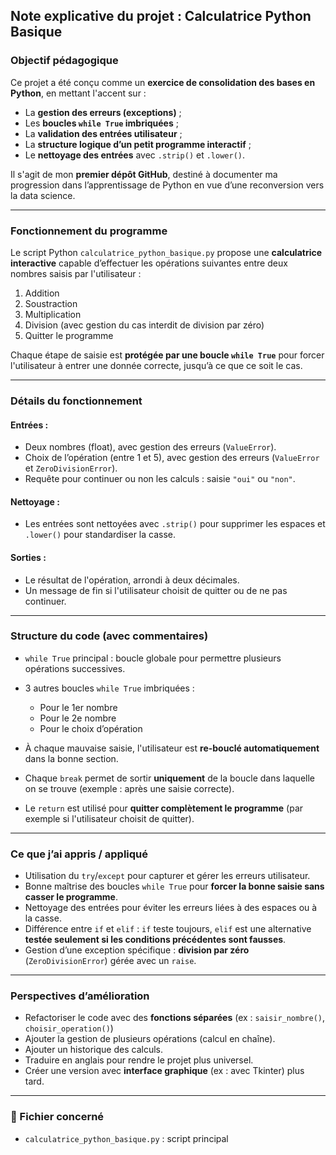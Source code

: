 
##  Note explicative du projet : Calculatrice Python Basique

### Objectif pédagogique

Ce projet a été conçu comme un **exercice de consolidation des bases en Python**, en mettant l'accent sur :

* La **gestion des erreurs (exceptions)** ;
* Les **boucles `while True` imbriquées** ;
* La **validation des entrées utilisateur** ;
* La **structure logique d’un petit programme interactif** ;
* Le **nettoyage des entrées** avec `.strip()` et `.lower()`.

Il s'agit de mon **premier dépôt GitHub**, destiné à documenter ma progression dans l’apprentissage de Python en vue d’une reconversion vers la data science.

---

### Fonctionnement du programme

Le script Python `calculatrice_python_basique.py` propose une **calculatrice interactive** capable d’effectuer les opérations suivantes entre deux nombres saisis par l'utilisateur :

1. Addition
2. Soustraction
3. Multiplication
4. Division (avec gestion du cas interdit de division par zéro)
5. Quitter le programme

Chaque étape de saisie est **protégée par une boucle `while True`** pour forcer l'utilisateur à entrer une donnée correcte, jusqu’à ce que ce soit le cas.

---

### Détails du fonctionnement

#### Entrées :

* Deux nombres (float), avec gestion des erreurs (`ValueError`).
* Choix de l’opération (entre 1 et 5), avec gestion des erreurs (`ValueError` et `ZeroDivisionError`).
* Requête pour continuer ou non les calculs : saisie `"oui"` ou `"non"`.

#### Nettoyage :

* Les entrées sont nettoyées avec `.strip()` pour supprimer les espaces et `.lower()` pour standardiser la casse.

#### Sorties :

* Le résultat de l'opération, arrondi à deux décimales.
* Un message de fin si l'utilisateur choisit de quitter ou de ne pas continuer.

---

### Structure du code (avec commentaires)

* `while True` principal : boucle globale pour permettre plusieurs opérations successives.
* 3 autres boucles `while True` imbriquées :

  * Pour le 1er nombre
  * Pour le 2e nombre
  * Pour le choix d’opération
* À chaque mauvaise saisie, l'utilisateur est **re-bouclé automatiquement** dans la bonne section.
* Chaque `break` permet de sortir **uniquement** de la boucle dans laquelle on se trouve (exemple : après une saisie correcte).
* Le `return` est utilisé pour **quitter complètement le programme** (par exemple si l'utilisateur choisit de quitter).

---

### Ce que j’ai appris / appliqué

* Utilisation du `try`/`except` pour capturer et gérer les erreurs utilisateur.
* Bonne maîtrise des boucles `while True` pour **forcer la bonne saisie sans casser le programme**.
* Nettoyage des entrées pour éviter les erreurs liées à des espaces ou à la casse.
* Différence entre `if` et `elif` : `if` teste toujours, `elif` est une alternative **testée seulement si les conditions précédentes sont fausses**.
* Gestion d’une exception spécifique : **division par zéro** (`ZeroDivisionError`) gérée avec un `raise`.

---

### Perspectives d’amélioration

* Refactoriser le code avec des **fonctions séparées** (ex : `saisir_nombre()`, `choisir_operation()`)
* Ajouter la gestion de plusieurs opérations (calcul en chaîne).
* Ajouter un historique des calculs.
* Traduire en anglais pour rendre le projet plus universel.
* Créer une version avec **interface graphique** (ex : avec Tkinter) plus tard.

---

### 🧾 Fichier concerné

* `calculatrice_python_basique.py` : script principal

